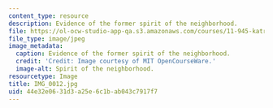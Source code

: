 ```yaml
---
content_type: resource
description: Evidence of the former spirit of the neighborhood.
file: https://ol-ocw-studio-app-qa.s3.amazonaws.com/courses/11-945-katrina-practicum-spring-2006/44e32e0631d3a25e6c1bab043c7917f7_IMG_0012.jpg
file_type: image/jpeg
image_metadata:
  caption: Evidence of the former spirit of the neighborhood.
  credit: 'Credit: Image courtesy of MIT OpenCourseWare.'
  image-alt: Spirit of the neighborhood.
resourcetype: Image
title: IMG_0012.jpg
uid: 44e32e06-31d3-a25e-6c1b-ab043c7917f7
---
```


